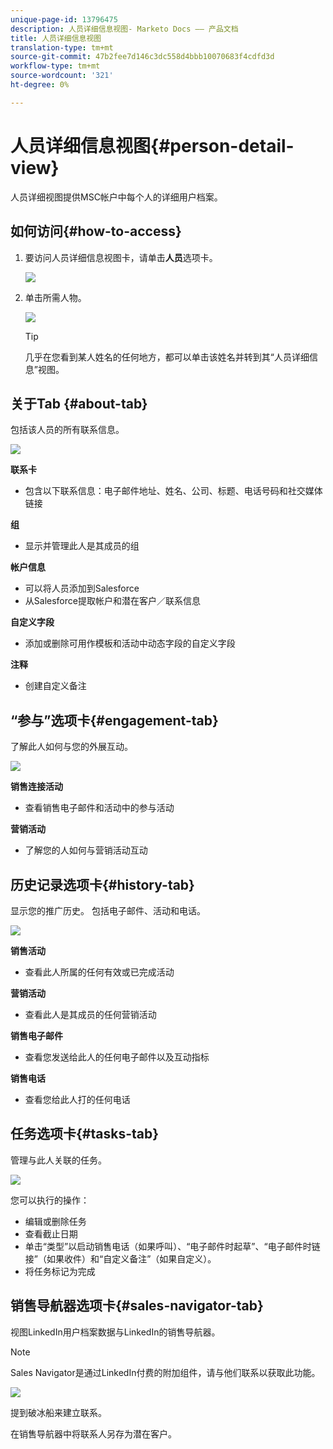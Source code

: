 ```yaml
---
unique-page-id: 13796475
description: 人员详细信息视图- Marketo Docs —— 产品文档
title: 人员详细信息视图
translation-type: tm+mt
source-git-commit: 47b2fee7d146c3dc558d4bbb10070683f4cdfd3d
workflow-type: tm+mt
source-wordcount: '321'
ht-degree: 0%

---
```



# 人员详细信息视图{#person-detail-view}

人员详细视图提供MSC帐户中每个人的详细用户档案。

## 如何访问{#how-to-access}

1. 要访问人员详细信息视图卡，请单击&#x200B;**人员**&#x200B;选项卡。

   ![](assets/people-tab.png)

1. 单击所需人物。

   ![](assets/select-contact.png)

   >[!TIP]
   >
   >几乎在您看到某人姓名的任何地方，都可以单击该姓名并转到其“人员详细信息”视图。

## 关于Tab {#about-tab}

包括该人员的所有联系信息。

![](assets/about.jpg)

**联系卡**

* 包含以下联系信息：电子邮件地址、姓名、公司、标题、电话号码和社交媒体链接

**组**

* 显示并管理此人是其成员的组

**帐户信息**

* 可以将人员添加到Salesforce
* 从Salesforce提取帐户和潜在客户／联系信息

**自定义字段**

* 添加或删除可用作模板和活动中动态字段的自定义字段

**注释**

* 创建自定义备注

## “参与”选项卡{#engagement-tab}

了解此人如何与您的外展互动。

![](assets/engagement.jpg)

**销售连接活动**

* 查看销售电子邮件和活动中的参与活动

**营销活动**

* 了解您的人如何与营销活动互动

## 历史记录选项卡{#history-tab}

显示您的推广历史。 包括电子邮件、活动和电话。

![](assets/history.jpg)

**销售活动**

* 查看此人所属的任何有效或已完成活动

**营销活动**

* 查看此人是其成员的任何营销活动

**销售电子邮件**

* 查看您发送给此人的任何电子邮件以及互动指标

**销售电话**

* 查看您给此人打的任何电话

## 任务选项卡{#tasks-tab}

管理与此人关联的任务。

![](assets/tasks.jpg)

您可以执行的操作：

* 编辑或删除任务
* 查看截止日期
* 单击“类型”以启动销售电话（如果呼叫）、“电子邮件时起草”、“电子邮件时链接”（如果收件）和“自定义备注”（如果自定义）。
* 将任务标记为完成

## 销售导航器选项卡{#sales-navigator-tab}

视图LinkedIn用户档案数据与LinkedIn的销售导航器。

>[!NOTE]
>
>Sales Navigator是通过LinkedIn付费的附加组件，请与他们联系以获取此功能。

![](assets/linkedin.jpg)

提到破冰船来建立联系。

在销售导航器中将联系人另存为潜在客户。
